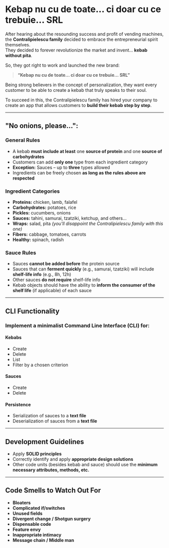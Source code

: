 # Kebap nu cu de toate... ci doar cu ce trebuie... SRL

After hearing about the resounding success and profit of vending machines, the **Contralipielescu family** decided to embrace the entrepreneurial spirit themselves.  
They decided to forever revolutionize the market and invent... **kebab without pita**.

So, they got right to work and launched the new brand:

> **“Kebap nu cu de toate... ci doar cu ce trebuie... SRL”**

Being strong believers in the concept of personalization, they want every customer to be able to create a kebab that truly speaks to their soul.

To succeed in this, the Contralipielescu family has hired your company to create an app that allows customers to **build their kebab step by step**.

---

## "No onions, please...":

### General Rules

- A kebab **must include at least** one **source of protein** and one **source of carbohydrates**
- Customers can add **only one** type from each ingredient category
- **Exception:** Sauces – up to **three** types allowed
- Ingredients can be freely chosen **as long as the rules above are respected**

### Ingredient Categories

- **Proteins:** chicken, lamb, falafel
- **Carbohydrates:** potatoes, rice
- **Pickles:** cucumbers, onions
- **Sauces:** tahini, samurai, tzatziki, ketchup, and others...
- **Wraps:** salad, pita *(you'll disappoint the Contralipielescu family with this one)*
- **Fibers:** cabbage, tomatoes, carrots
- **Healthy:** spinach, radish

### Sauce Rules

- Sauces **cannot be added before** the protein source
- Sauces that can **ferment quickly** (e.g., samurai, tzatziki) will include **shelf-life info** (e.g., 8h, 12h)
- Other sauces **do not require** shelf-life info
- Kebab objects should have the ability to **inform the consumer of the shelf life** (if applicable) of each sauce

---

##  CLI Functionality

### Implement a minimalist Command Line Interface (CLI) for:

#### Kebabs
- Create
- Delete
- List
- Filter by a chosen criterion

#### Sauces
- Create
- Delete

#### Persistence
- Serialization of sauces to a **text file**
- Deserialization of sauces from a **text file**

---

## Development Guidelines

- Apply **SOLID principles**
- Correctly identify and apply **appropriate design solutions**
- Other code units (besides kebab and sauce) should use the **minimum necessary attributes, methods, etc.**

---

## Code Smells to Watch Out For

- **Bloaters**
- **Complicated if/switches**
- **Unused fields**
- **Divergent change / Shotgun surgery**
- **Dispensable code**
- **Feature envy**
- **Inappropriate intimacy**
- **Message chain / Middle man**

